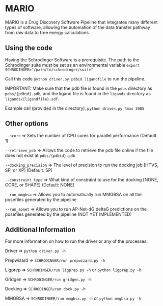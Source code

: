 # MARIO

MARIO is a Drug Discovery Software Pipeline that integrates many different types of software, allowing the automation of the data transfer pathway from raw data to free energy calculations.

## Using the code

Having the Schrodinger Software is a prerequisite. The path to the Schrodinger suite must be set as an environmental variable `export SCHRODINGER="/path/to/schrodinger/suite"`

Call this code `python driver.py pdbid ligandfile` to run the pipeline.

IMPORTANT: Make sure that the pdb file is found in the `pdbs` directory as `pdbs/{pdbid}.pdb`, and the ligand file is found in the `ligands` directory as `ligands/{ligandfile}.sdf`.

Example call (provided in the directory), `python driver.py 4mxo S985`

## Other options

`--ncore` => Sets the number of CPU cores for parallel performance (Default: 1)

`--retrieve_pdb` => Allows the code to retrieve the pdb file online if the file does not exist at `pdbs/{pdbid}.pdb`

`--docking_precision` => The level of precision to run the docking job [HTVS, SP, or XP] (Default: SP)

`--constraint_type` => What kind of constraint to use for the docking [NONE, CORE, or SHAPE] (Default: NONE)

`--run_mmgbsa` => Allows you to automatically run MMGBSA on all the posefiles generated by the pipeline

`--run_apnet` => Allows you to run AP-Net-dG deltaG predictions on the posefiles generated by the pipeline (NOT YET IMPLEMENTED)

## Additional Information

For more information on how to run the driver or any of the processes:

Driver => `python driver.py -h`

Prepwizard => `SCHRODINGER/run prepwizard.py -h`

Ligprep => `SCHRODINGER/run ligprep.py -h` or `python ligprep.py -h`

Gridgen => `SCHRODINGER/run gridgen.py -h`

Docking => `SCHRODINGER/run dock.py -h`

MMGBSA => `SCHRODINGER/run mmgbsa.py -h` or `python mmgbsa.py -h`